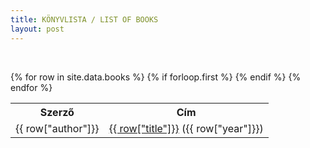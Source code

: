 ```yaml
---
title: KÖNYVLISTA / LIST OF BOOKS
layout: post
---
```


&nbsp;

<table>
  {% for row in site.data.books %}
  {% if forloop.first %}
  <tr>
    <th><b>Szerző</b></th>
    <th><b>Cím</b></th>
  </tr>
  {% endif %}
  <tr>
    <td>{{ row["author"]}}</td>
    <td><a href="{{ row["url"]}}" target="_blank">{{ row["title"]}}</a> ({{ row["year"]}})</td>
  </tr>
  {% endfor %}
</table>

